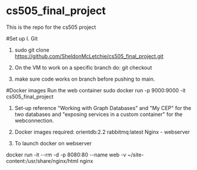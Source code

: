 # cs505_final_project
This is the repo for the cs505 project


#Set up
I. Git
1. sudo git clone https://github.com/SheldonMcLetchie/cs505_final_project.git

2. On the VM to work on a specific branch do:
    git checkout <branch-name>

3. make sure code works on branch before pushing to main. 

#Docker images
Run the web container
sudo docker run -p 9000:9000 -it cs505_final_project


1. Set-up reference "Working with Graph Databases" and "My CEP" for the two databases and "exposing services in a custom container" for the webconnection.

2. Docker images required:
    orientdb:2.2
    rabbitmq:latest
    Nginx - webserver

3. To launch docker on webserver 

docker run -it --rm -d -p 8080:80 --name web -v ~/site-content:/usr/share/nginx/html nginx
